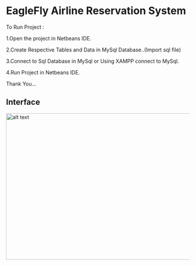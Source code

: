 # EagleFly Airline Reservation System


To Run Project :

1.Open the project in Netbeans IDE.

2.Create Respective Tables and Data in MySql Database..(Import sql file)

3.Connect to Sql Database in MySql or Using XAMPP connect to MySql.

4.Run Project in Netbeans IDE.

Thank You...

## Interface

<img src="https://github.com/ManoBalaR/Java-Programming-Project/blob/master/Screenshot%204.png?raw=true" alt="alt text" width="700" height="400">

